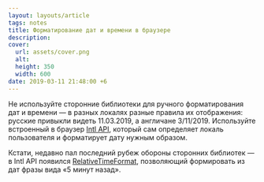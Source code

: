 ```yaml
---
layout: layouts/article
tags: notes
title: Форматирование дат и времени в браузере
description:
cover:
  url: assets/cover.png
  alt:
  height: 350
  width: 600
date: 2019-03-11 21:48:00 +6
---
```

Не используйте сторонние библиотеки для ручного форматирования дат и времени — в разных локалях разные правила их отображения: русские привыкли видеть 11.03.2019, а англичане 3/11/2019. Используйте встроенный в браузер [Intl API](https://developer.mozilla.org/en-US/docs/Web/JavaScript/Reference/Global_Objects/DateTimeFormat), который сам определяет локаль пользователя и форматирует дату нужным образом.

Кстати, недавно пал последний рубеж обороны сторонних библиотек — в Intl API появился [RelativeTimeFormat](https://developer.mozilla.org/en-US/docs/Web/JavaScript/Reference/Global_Objects/RelativeTimeFormat), позволяющий формировать из дат фразы вида «5 минут назад».
